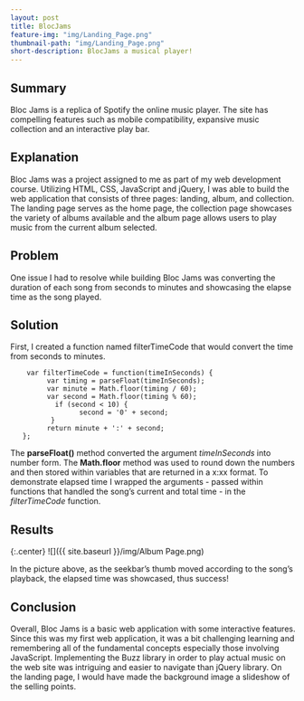 ```yaml
---
layout: post
title: BlocJams
feature-img: "img/Landing_Page.png"
thumbnail-path: "img/Landing_Page.png"
short-description: BlocJams a musical player!
---
```

## Summary
Bloc Jams is a replica of Spotify the online music player. The site has compelling features such as mobile compatibility, expansive music collection and an interactive play bar.

## Explanation
Bloc Jams was a project assigned to me as part of my web development course. Utilizing HTML, CSS, JavaScript and jQuery, I was able to build the web application that consists of three pages: landing, album, and collection. The landing page serves as the home page, the collection page showcases the variety of albums available and the album page allows users to play music from the current album selected.

## Problem
One issue I had to resolve while building Bloc Jams was converting the duration of each song from seconds to minutes and showcasing the elapse time as the song played.  

## Solution
First, I created a function named filterTimeCode that would convert the time from seconds to minutes.

        var filterTimeCode = function(timeInSeconds) {      
	         var timing = parseFloat(timeInSeconds);
	         var minute = Math.floor(timing / 60);
	         var second = Math.floor(timing % 60);
	           if (second < 10) {
		             second = '0' + second;
	          }
	         return minute + ':' + second;
	   };

The **parseFloat()** method converted the argument *timeInSeconds* into number form. The **Math.floor** method was used to round down the numbers and then stored within variables that are returned in a x:xx format. To demonstrate elapsed time I wrapped the arguments - passed within functions that handled the song’s current and total time - in the *filterTimeCode* function.

## Results
{:.center}
![]({{ site.baseurl }}/img/Album Page.png)

In the picture above, as the seekbar’s thumb moved according to the song’s playback, the elapsed time was showcased, thus success!

## Conclusion
Overall, Bloc Jams is a basic web application with some interactive features. Since this was my first web application, it was a bit challenging learning and remembering all of the fundamental concepts especially those involving JavaScript. Implementing the Buzz library in order to play actual music on the web site was intriguing and easier to navigate than jQuery library. On the landing page, I would have made the background image a slideshow of the selling points.
